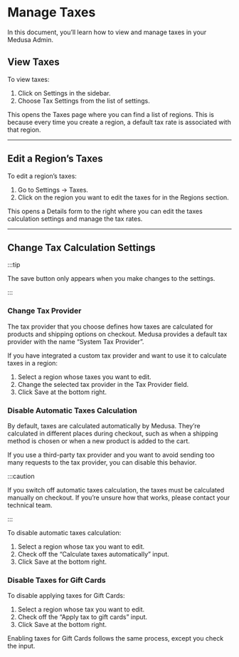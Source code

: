 # Manage Taxes

In this document, you’ll learn how to view and manage taxes in your Medusa Admin.

## View Taxes

To view taxes:

1. Click on Settings in the sidebar.
2. Choose Tax Settings from the list of settings.

This opens the Taxes page where you can find a list of regions. This is because every time you create a region, a default tax rate is associated with that region.

---

## Edit a Region’s Taxes

To edit a region’s taxes:

1. Go to Settings → Taxes.
2. Click on the region you want to edit the taxes for in the Regions section.

This opens a Details form to the right where you can edit the taxes calculation settings and manage the tax rates.

---

## Change Tax Calculation Settings

:::tip

The save button only appears when you make changes to the settings.

:::

### Change Tax Provider

The tax provider that you choose defines how taxes are calculated for products and shipping options on checkout. Medusa provides a default tax provider with the name “System Tax Provider”.

If you have integrated a custom tax provider and want to use it to calculate taxes in a region:

1. Select a region whose taxes you want to edit.
2. Change the selected tax provider in the Tax Provider field.
3. Click Save at the bottom right.

### Disable Automatic Taxes Calculation

By default, taxes are calculated automatically by Medusa. They’re calculated in different places during checkout, such as when a shipping method is chosen or when a new product is added to the cart.

If you use a third-party tax provider and you want to avoid sending too many requests to the tax provider, you can disable this behavior.

:::caution

If you switch off automatic taxes calculation, the taxes must be calculated manually on checkout. If you’re unsure how that works, please contact your technical team.

:::

To disable automatic taxes calculation:

1. Select a region whose tax you want to edit.
2. Check off the “Calculate taxes automatically” input.
3. Click Save at the bottom right.

### Disable Taxes for Gift Cards

To disable applying taxes for Gift Cards:

1. Select a region whose tax you want to edit.
2. Check off the “Apply tax to gift cards” input.
3. Click Save at the bottom right.

Enabling taxes for Gift Cards follows the same process, except you check the input.
